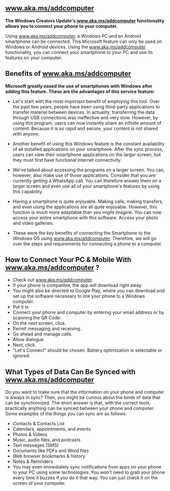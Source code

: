 ## www.aka.ms/addcomputer


**The Windows Creators Update's www.aka.ms/addcomputer functionality allows you to connect your phone to your computer.**

Using www.aka.ms/addcomputer, a Windows PC and an Android smartphone can be connected. This Microsoft feature can only be used on Windows or Android devices. Using the www.aka.ms/addcomputer functionality, you can connect your smartphone to your PC and use its features on your computer.



## Benefits of www.aka.ms/addcomputer
**Microsoft greatly eased the use of smartphones with Windows after adding this feature. These are the advantages of this service feature:**


* Let's start with the most important benefit of employing this tool. Over the past few years, people have been using third-party applications to transfer material between devices. In actuality, transferring the data through USB connections was ineffective and very slow. However, by using this program, users can now instantly share an infinite amount of content. Because it is so rapid and secure, your content is not shared with anyone.

* Another benefit of using this Windows feature is the constant availability of all installed applications on your smartphone. After the sync process, users can view their smartphone applications on the larger screen, but they must first have functional internet connectivity.

* We've talked about accessing the programs on a larger screen. You can, however, also make use of those applications. Consider that you are currently getting a WhatsApp call. You can therefore answer them on a larger screen and even use all of your smartphone's features by using this capability.

* Having a smartphone is quite enjoyable. Making calls, making transfers, and even using the applications are all quite enjoyable. However, this function is much more adaptable than you might imagine. You can now access your entire smartphone with this software. Access your photo and video galleries.

* These were the key benefits of connecting the Smartphone to the Windows OS using www.aka.ms/addcomputer. Therefore, we will go over the steps and requirements for connecting a phone to a computer.


## How to Connect Your PC & Mobile With www.aka.ms/addcomputer ?

* Check out www.aka.ms/addcomputer.
* If your phone is compatible, the app will download right away.
* You might also be directed to Google Play, where you can download and set up the software necessary to link your phone to a Windows computer.
* Put it in.
* Connect your phone and computer by entering your email address or by scanning the QR Code.
* On the next screen, click.
* Permit messaging and receiving.
* Go ahead and manage calls.
* Allow dialogue.
* Next, click.
* "Let's Connect" should be chosen. Battery optimization is selectable or ignored.

## What Types of Data Can Be Synced with www.aka.ms/addcomputer

Do you want to make sure that the information on your phone and computer is always in sync? Then, you might be curious about the kinds of data that can be synchronized. The short answer is that, with the correct tools, practically anything can be synced between your phone and computer. Some examples of the things you can sync are as follows:

* Contacts & Contacts List
* Calendars, appointments, and events
* Photos & Videos
* Music, audio files, and podcasts
* Text messages (SMS)
* Documents like PDFs and Word files
* Web browser bookmarks & history
* Notes & Reminders
* You may even immediately sync notifications from apps on your phone to your PC using some technologies. You won't need to grab your phone every time it buzzes if you do it that way. You can just check it on the screen of your computer. 
